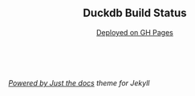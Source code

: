 <p align="center">
    <h2 align="center">Duckdb Build Status </h2>
    <p align="center"><a href="https://hmeriann.github.io/duckdb-build-status/">Deployed on GH Pages</a></p>
    <br><br><br>
</p>


<p align="left"><h6><a href="https://just-the-docs.com/">Powered by Just the docs</a> theme for Jekyll</h6></p>
